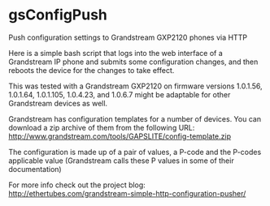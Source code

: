 gsConfigPush
============

Push configuration settings to Grandstream GXP2120 phones via HTTP

Here is a simple bash script that logs into the web interface of a Grandstream IP phone and submits some configuration changes, and then reboots the device for the changes to take effect.

This was tested with a Grandstream GXP2120 on firmware versions 1.0.1.56, 1.0.1.64, 1.0.1.105, 1.0.4.23, and 1.0.6.7 might be adaptable for other Grandstream devices as well.

Grandstream has configuration templates for a number of devices.  You can download a zip archive of them from the following URL: http://www.grandstream.com/tools/GAPSLITE/config-template.zip

The configuration is made up of a pair of values, a P-code and the P-codes applicable value (Grandstream calls these P values in some of their documentation)

For more info check out the project blog: http://ethertubes.com/grandstream-simple-http-configuration-pusher/
